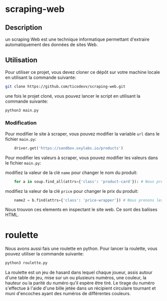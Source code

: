 # scraping-web

## Description

 un scraping Web est une technique informatique permettant d'extraire automatiquement des données de sites Web.

## Utilisation

Pour utiliser ce projet, vous devez cloner ce dépôt sur votre machine locale en utilisant la commande suivante:

```bash
git clone https://github.com/ticodevv/scraping-web.git
```

une fois le projet cloné, vous pouvez lancer le script en utilisant la commande suivante:

```bash
python3 main.py
```

### Modification 

Pour modifier le site à scraper, vous pouvez modifier la variable `url` dans le fichier `main.py`:

```python
    driver.get('https://sandbox.oxylabs.io/products')
```

Pour modifier les valeurs à scraper, vous pouvez modifier les valeurs dans le fichier `main.py`:

modifiez la valeur de la clé `name` pour changer le nom du produit:
```python
    for a in soup.find_all(attrs={'class': 'product-card'}): # Nous prenons les éléments du site ayant la classe 'product-card'
```

modifiez la valeur de la clé `price` pour changer le prix du produit:
```python
    name2 = b.find(attrs={'class': 'price-wrapper'}) # Nous prenons les éléments du site ayant la classe 'price-wrapper'
```

Nous trouvon ces elements en inspectant le site web. Ce sont des baliises HTML.


# roulette

Nous avons aussi fais une roulette en python. Pour lancer la roulette, vous pouvez utiliser la commande suivante:

```bash
python3 roulette.py
```

La roulette est un jeu de hasard dans lequel chaque joueur, assis autour d'une table de jeu, mise sur un ou plusieurs numéros, une couleur, la hauteur ou la parité du numéro qu'il espère être tiré. Le tirage du numéro s'effectue à l'aide d'une bille jetée dans un récipient circulaire tournant et muni d'encoches ayant des numéros de différentes couleurs.